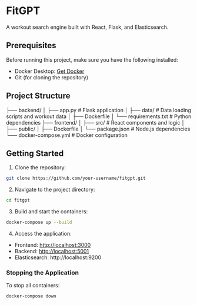 # FitGPT

A workout search engine built with React, Flask, and Elasticsearch.

## Prerequisites

Before running this project, make sure you have the following installed:
- Docker Desktop: [Get Docker](https://docs.docker.com/get-started/get-docker/)
- Git (for cloning the repository)

## Project Structure
├── backend/
│ ├── app.py # Flask application
│ ├── data/ # Data loading scripts and workout data
│ ├── Dockerfile
│ └── requirements.txt # Python dependencies
├── frontend/
│ ├── src/ # React components and logic
│ ├── public/
│ ├── Dockerfile
│ └── package.json # Node.js dependencies
└── docker-compose.yml # Docker configuration


## Getting Started

1. Clone the repository:
```bash
git clone https://github.com/your-username/fitgpt.git
```

2. Navigate to the project directory:
```bash
cd fitgpt
```

3. Build and start the containers:
```bash
docker-compose up --build
```

4. Access the application:
- Frontend: [http://localhost:3000](http://localhost:3000)
- Backend: [http://localhost:5001](http://localhost:5001)
- Elasticsearch: http://localhost:9200


### Stopping the Application
To stop all containers:
```bash
docker-compose down
```
